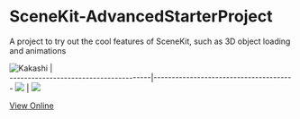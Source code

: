 # SceneKit-AdvancedStarterProject
A project to try out the cool features of SceneKit, such as 3D object loading and animations

![Kakashi](https://github.com/oduwa/SceneKit-AdvancedStarterProject/blob/master/demo2.gif)
                            |   
---------------------------------------|---------------------------------------
![](https://github.com/oduwa/SceneKit-AdvancedStarterProject/blob/master/Screens/screen1.png)  | ![](https://github.com/oduwa/SceneKit-AdvancedStarterProject/blob/master/Screens/screen2.png)

[View Online](https://appetize.io/app/03ab3h3xrr0xfbdcb23gedc95w)

